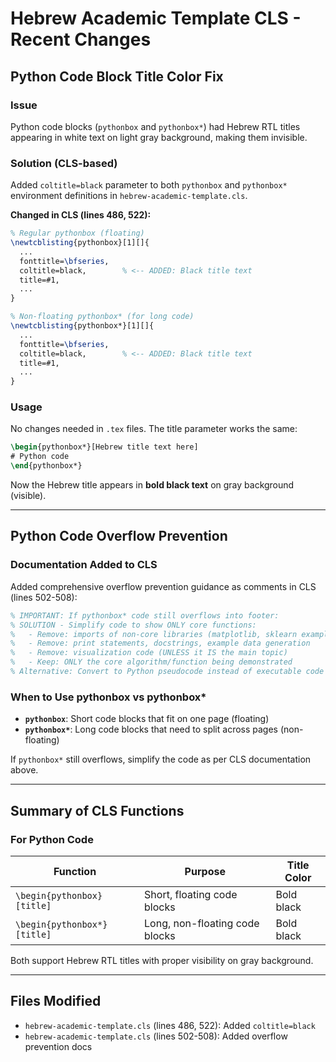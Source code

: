 # Hebrew Academic Template CLS - Recent Changes

## Python Code Block Title Color Fix

### Issue
Python code blocks (`pythonbox` and `pythonbox*`) had Hebrew RTL titles appearing in white text on light gray background, making them invisible.

### Solution (CLS-based)
Added `coltitle=black` parameter to both `pythonbox` and `pythonbox*` environment definitions in `hebrew-academic-template.cls`.

**Changed in CLS (lines 486, 522):**
```latex
% Regular pythonbox (floating)
\newtcblisting{pythonbox}[1][]{
  ...
  fonttitle=\bfseries,
  coltitle=black,        % <-- ADDED: Black title text
  title=#1,
  ...
}

% Non-floating pythonbox* (for long code)
\newtcblisting{pythonbox*}[1][]{
  ...
  fonttitle=\bfseries,
  coltitle=black,        % <-- ADDED: Black title text
  title=#1,
  ...
}
```

### Usage
No changes needed in `.tex` files. The title parameter works the same:

```latex
\begin{pythonbox*}[Hebrew title text here]
# Python code
\end{pythonbox*}
```

Now the Hebrew title appears in **bold black text** on gray background (visible).

---

## Python Code Overflow Prevention

### Documentation Added to CLS
Added comprehensive overflow prevention guidance as comments in CLS (lines 502-508):

```latex
% IMPORTANT: If pythonbox* code still overflows into footer:
% SOLUTION - Simplify code to show ONLY core functions:
%   - Remove: imports of non-core libraries (matplotlib, sklearn examples)
%   - Remove: print statements, docstrings, example data generation
%   - Remove: visualization code (UNLESS it IS the main topic)
%   - Keep: ONLY the core algorithm/function being demonstrated
% Alternative: Convert to Python pseudocode instead of executable code
```

### When to Use pythonbox vs pythonbox*
- **`pythonbox`**: Short code blocks that fit on one page (floating)
- **`pythonbox*`**: Long code blocks that need to split across pages (non-floating)

If `pythonbox*` still overflows, simplify the code as per CLS documentation above.

---

## Summary of CLS Functions

### For Python Code
| Function | Purpose | Title Color |
|----------|---------|-------------|
| `\begin{pythonbox}[title]` | Short, floating code blocks | Bold black |
| `\begin{pythonbox*}[title]` | Long, non-floating code blocks | Bold black |

Both support Hebrew RTL titles with proper visibility on gray background.

---

## Files Modified
- `hebrew-academic-template.cls` (lines 486, 522): Added `coltitle=black`
- `hebrew-academic-template.cls` (lines 502-508): Added overflow prevention docs
